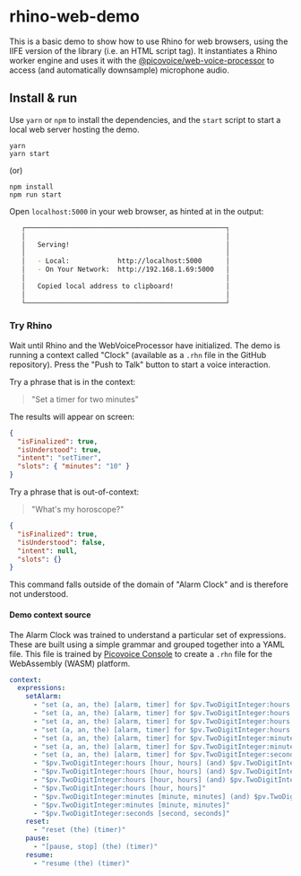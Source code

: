 # rhino-web-demo

This is a basic demo to show how to use Rhino for web browsers, using the IIFE version of the library (i.e. an HTML script tag). It instantiates a Rhino worker engine and uses it with the [@picovoice/web-voice-processor](https://www.npmjs.com/package/@picovoice/web-voice-processor) to access (and automatically downsample) microphone audio.

## Install & run

Use `yarn` or `npm` to install the dependencies, and the `start` script to start a local web server hosting the demo.

```console
yarn
yarn start
```

(or)

```console
npm install
npm run start
```

Open `localhost:5000` in your web browser, as hinted at in the output:

```bash
   ┌──────────────────────────────────────────────────┐
   │                                                  │
   │   Serving!                                       │
   │                                                  │
   │   - Local:            http://localhost:5000      │
   │   - On Your Network:  http://192.168.1.69:5000   │
   │                                                  │
   │   Copied local address to clipboard!             │
   │                                                  │
   └──────────────────────────────────────────────────┘
```

### Try Rhino

Wait until Rhino and the WebVoiceProcessor have initialized. The demo is running a context called "Clock" (available as a `.rhn` file in the GitHub repository). Press the "Push to Talk" button to start a voice interaction.

Try a phrase that is in the context:

> "Set a timer for two minutes"

The results will appear on screen:

```json
{
  "isFinalized": true,
  "isUnderstood": true,
  "intent": "setTimer",
  "slots": { "minutes": "10" }
}
```

Try a phrase that is out-of-context:

> "What's my horoscope?"

```json
{
  "isFinalized": true,
  "isUnderstood": false,
  "intent": null,
  "slots": {}
}
```

This command falls outside of the domain of "Alarm Clock" and is therefore not understood.

#### Demo context source

The Alarm Clock was trained to understand a particular set of expressions. These are built using a simple grammar and grouped together into a YAML file. This file is trained by [Picovoice Console](https://picovoice.ai/console/) to create a `.rhn` file for the WebAssembly (WASM) platform.

```yaml
context:
  expressions:
    setAlarm:
      - "set (a, an, the) [alarm, timer] for $pv.TwoDigitInteger:hours [hour, hours] (and) $pv.TwoDigitInteger:minutes [minute, minutes] (and) $pv.TwoDigitInteger:seconds [second, seconds]"
      - "set (a, an, the) [alarm, timer] for $pv.TwoDigitInteger:hours [hour, hours] (and) $pv.TwoDigitInteger:minutes [minute, minutes]"
      - "set (a, an, the) [alarm, timer] for $pv.TwoDigitInteger:hours [hour, hours] (and) $pv.TwoDigitInteger:seconds [second, seconds]"
      - "set (a, an, the) [alarm, timer] for $pv.TwoDigitInteger:hours [hour, hours]"
      - "set (a, an, the) [alarm, timer] for $pv.TwoDigitInteger:minutes [minute, minutes] (and) $pv.TwoDigitInteger:seconds [second, seconds]"
      - "set (a, an, the) [alarm, timer] for $pv.TwoDigitInteger:minutes [minute, minutes]"
      - "set (a, an, the) [alarm, timer] for $pv.TwoDigitInteger:seconds [second, seconds]"
      - "$pv.TwoDigitInteger:hours [hour, hours] (and) $pv.TwoDigitInteger:minutes [minute, minutes] (and) $pv.TwoDigitInteger:seconds [second, seconds]"
      - "$pv.TwoDigitInteger:hours [hour, hours] (and) $pv.TwoDigitInteger:minutes [minute, minutes]"
      - "$pv.TwoDigitInteger:hours [hour, hours] (and) $pv.TwoDigitInteger:seconds [second, seconds]"
      - "$pv.TwoDigitInteger:hours [hour, hours]"
      - "$pv.TwoDigitInteger:minutes [minute, minutes] (and) $pv.TwoDigitInteger:seconds [second, seconds]"
      - "$pv.TwoDigitInteger:minutes [minute, minutes]"
      - "$pv.TwoDigitInteger:seconds [second, seconds]"
    reset:
      - "reset (the) (timer)"
    pause:
      - "[pause, stop] (the) (timer)"
    resume:
      - "resume (the) (timer)"
```
